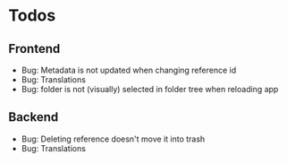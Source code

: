 Todos
=====

Frontend
--------

- Bug: Metadata is not updated when changing reference id
- Bug: Translations
- Bug: folder is not (visually) selected in folder tree when reloading app

Backend
-------

- Bug: Deleting reference doesn't move it into trash
- Bug: Translations

